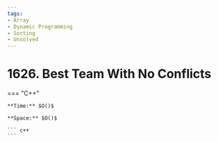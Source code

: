 ```yaml
---
tags:
- Array
- Dynamic Programming
- Sorting
- Unsolved
---
```



# 1626. Best Team With No Conflicts

=== "C++"

    **Time:** $O()$

    **Space:** $O()$

    ``` c++
    ```